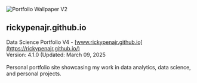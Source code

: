 ![Portfolio Wallpaper V2](https://github.com/user-attachments/assets/0e2c722e-752e-4791-b5d4-37af583ae3ca)

## rickypenajr.github.io

Data Science Portfolio V4 - [www.rickypenajr.github.io](https://rickypenajr.github.io/)
<br>
Version: 4.1.0 (Updated: March 09, 2025
<br>
<br>
Personal portfolio site showcasing my work in data analytics, data science, and personal projects.
